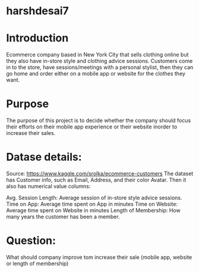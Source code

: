 # harshdesai7
# Introduction
 Ecommerce company based in New York City that sells clothing online but they also have in-store style and clothing advice sessions. Customers come in to the store, have sessions/meetings with a personal stylist, then they can go home and order either on a mobile app or website for the clothes they want.
 
 # Purpose
 The purpose of this project is to decide whether the company should focus their efforts on their mobile app experience or their website inorder to increase their sales.
 
 # Datase details:
 Source: https://www.kaggle.com/srolka/ecommerce-customers
 The dataset has Customer info, such as Email, Address, and their color Avatar. Then it also has numerical value columns:

Avg. Session Length: Average session of in-store style advice sessions.
Time on App: Average time spent on App in minutes
Time on Website: Average time spent on Website in minutes
Length of Membership: How many years the customer has been a member.
 
 # Question:
 What should company improve tom increase their sale (mobile app, website or length of membership)
 
 
 
